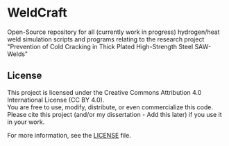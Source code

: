 # WeldCraft
Open-Source repository for all (currently work in progress) hydrogen/heat weld simulation scripts and programs relating to the research project "Prevention of Cold Cracking in Thick Plated High-Strength Steel SAW-Welds" 

## License

This project is licensed under the Creative Commons Attribution 4.0 International License (CC BY 4.0).  
You are free to use, modify, distribute, or even commercialize this code. 
Please cite this project (and/or my dissertation - Add this later) if you use it in your work.

For more information, see the [LICENSE](LICENSE) file.
